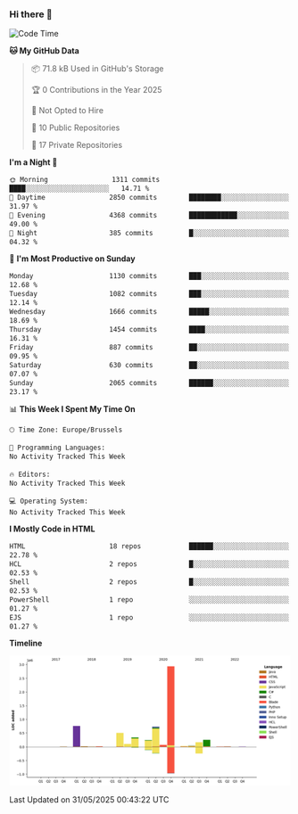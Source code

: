 ### Hi there 👋

<!--START_SECTION:waka-->
![Code Time](http://img.shields.io/badge/Code%20Time-1%2C222%20hrs%2056%20mins-blue)

**🐱 My GitHub Data** 

> 📦 71.8 kB Used in GitHub's Storage 
 > 
> 🏆 0 Contributions in the Year 2025
 > 
> 🚫 Not Opted to Hire
 > 
> 📜 10 Public Repositories 
 > 
> 🔑 17 Private Repositories 
 > 
**I'm a Night 🦉** 

```text
🌞 Morning                1311 commits        ████░░░░░░░░░░░░░░░░░░░░░   14.71 % 
🌆 Daytime                2850 commits        ████████░░░░░░░░░░░░░░░░░   31.97 % 
🌃 Evening                4368 commits        ████████████░░░░░░░░░░░░░   49.00 % 
🌙 Night                  385 commits         █░░░░░░░░░░░░░░░░░░░░░░░░   04.32 % 
```
📅 **I'm Most Productive on Sunday** 

```text
Monday                   1130 commits        ███░░░░░░░░░░░░░░░░░░░░░░   12.68 % 
Tuesday                  1082 commits        ███░░░░░░░░░░░░░░░░░░░░░░   12.14 % 
Wednesday                1666 commits        █████░░░░░░░░░░░░░░░░░░░░   18.69 % 
Thursday                 1454 commits        ████░░░░░░░░░░░░░░░░░░░░░   16.31 % 
Friday                   887 commits         ██░░░░░░░░░░░░░░░░░░░░░░░   09.95 % 
Saturday                 630 commits         ██░░░░░░░░░░░░░░░░░░░░░░░   07.07 % 
Sunday                   2065 commits        ██████░░░░░░░░░░░░░░░░░░░   23.17 % 
```


📊 **This Week I Spent My Time On** 

```text
🕑︎ Time Zone: Europe/Brussels

💬 Programming Languages: 
No Activity Tracked This Week

🔥 Editors: 
No Activity Tracked This Week

💻 Operating System: 
No Activity Tracked This Week
```

**I Mostly Code in HTML** 

```text
HTML                     18 repos            ██████░░░░░░░░░░░░░░░░░░░   22.78 % 
HCL                      2 repos             █░░░░░░░░░░░░░░░░░░░░░░░░   02.53 % 
Shell                    2 repos             █░░░░░░░░░░░░░░░░░░░░░░░░   02.53 % 
PowerShell               1 repo              ░░░░░░░░░░░░░░░░░░░░░░░░░   01.27 % 
EJS                      1 repo              ░░░░░░░░░░░░░░░░░░░░░░░░░   01.27 % 
```



**Timeline**

![Lines of Code chart](https://raw.githubusercontent.com/guillaumedeplancke/guillaumedeplancke/main/assets/bar_graph.png)


 Last Updated on 31/05/2025 00:43:22 UTC
<!--END_SECTION:waka-->
